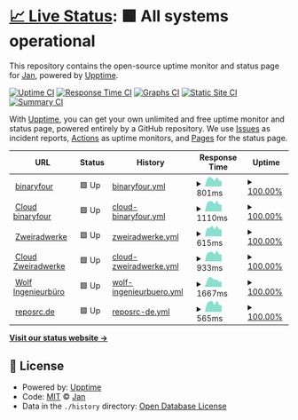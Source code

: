 # [📈 Live Status](https://stoamandl.github.io/upptime): <!--live status--> **🟩 All systems operational**

This repository contains the open-source uptime monitor and status page for [Jan](https://stoamandl.github.io/upptime), powered by [Upptime](https://github.com/upptime/upptime).

[![Uptime CI](https://github.com/stoamandl/upptime/workflows/Uptime%20CI/badge.svg)](https://github.com/stoamandl/upptime/actions?query=workflow%3A%22Uptime+CI%22)
[![Response Time CI](https://github.com/stoamandl/upptime/workflows/Response%20Time%20CI/badge.svg)](https://github.com/stoamandl/upptime/actions?query=workflow%3A%22Response+Time+CI%22)
[![Graphs CI](https://github.com/stoamandl/upptime/workflows/Graphs%20CI/badge.svg)](https://github.com/stoamandl/upptime/actions?query=workflow%3A%22Graphs+CI%22)
[![Static Site CI](https://github.com/stoamandl/upptime/workflows/Static%20Site%20CI/badge.svg)](https://github.com/stoamandl/upptime/actions?query=workflow%3A%22Static+Site+CI%22)
[![Summary CI](https://github.com/stoamandl/upptime/workflows/Summary%20CI/badge.svg)](https://github.com/stoamandl/upptime/actions?query=workflow%3A%22Summary+CI%22)

With [Upptime](https://upptime.js.org), you can get your own unlimited and free uptime monitor and status page, powered entirely by a GitHub repository. We use [Issues](https://github.com/stoamandl/upptime/issues) as incident reports, [Actions](https://github.com/stoamandl/upptime/actions) as uptime monitors, and [Pages](https://stoamandl.github.io/upptime) for the status page.

<!--start: status pages-->
<!-- This summary is generated by Upptime (https://github.com/upptime/upptime) -->
<!-- Do not edit this manually, your changes will be overwritten -->
<!-- prettier-ignore -->
| URL | Status | History | Response Time | Uptime |
| --- | ------ | ------- | ------------- | ------ |
| <img alt="" src="https://icons.duckduckgo.com/ip3/binaryfour.de.ico" height="13"> [binaryfour](https://binaryfour.de) | 🟩 Up | [binaryfour.yml](https://github.com/stoamandl/upptime/commits/HEAD/history/binaryfour.yml) | <details><summary><img alt="Response time graph" src="./graphs/binaryfour/response-time-week.png" height="20"> 801ms</summary><br><a href="https://stoamandl.github.io/upptime/history/binaryfour"><img alt="Response time 804" src="https://img.shields.io/endpoint?url=https%3A%2F%2Fraw.githubusercontent.com%2Fstoamandl%2Fupptime%2FHEAD%2Fapi%2Fbinaryfour%2Fresponse-time.json"></a><br><a href="https://stoamandl.github.io/upptime/history/binaryfour"><img alt="24-hour response time 975" src="https://img.shields.io/endpoint?url=https%3A%2F%2Fraw.githubusercontent.com%2Fstoamandl%2Fupptime%2FHEAD%2Fapi%2Fbinaryfour%2Fresponse-time-day.json"></a><br><a href="https://stoamandl.github.io/upptime/history/binaryfour"><img alt="7-day response time 801" src="https://img.shields.io/endpoint?url=https%3A%2F%2Fraw.githubusercontent.com%2Fstoamandl%2Fupptime%2FHEAD%2Fapi%2Fbinaryfour%2Fresponse-time-week.json"></a><br><a href="https://stoamandl.github.io/upptime/history/binaryfour"><img alt="30-day response time 772" src="https://img.shields.io/endpoint?url=https%3A%2F%2Fraw.githubusercontent.com%2Fstoamandl%2Fupptime%2FHEAD%2Fapi%2Fbinaryfour%2Fresponse-time-month.json"></a><br><a href="https://stoamandl.github.io/upptime/history/binaryfour"><img alt="1-year response time 807" src="https://img.shields.io/endpoint?url=https%3A%2F%2Fraw.githubusercontent.com%2Fstoamandl%2Fupptime%2FHEAD%2Fapi%2Fbinaryfour%2Fresponse-time-year.json"></a></details> | <details><summary><a href="https://stoamandl.github.io/upptime/history/binaryfour">100.00%</a></summary><a href="https://stoamandl.github.io/upptime/history/binaryfour"><img alt="All-time uptime 99.90%" src="https://img.shields.io/endpoint?url=https%3A%2F%2Fraw.githubusercontent.com%2Fstoamandl%2Fupptime%2FHEAD%2Fapi%2Fbinaryfour%2Fuptime.json"></a><br><a href="https://stoamandl.github.io/upptime/history/binaryfour"><img alt="24-hour uptime 100.00%" src="https://img.shields.io/endpoint?url=https%3A%2F%2Fraw.githubusercontent.com%2Fstoamandl%2Fupptime%2FHEAD%2Fapi%2Fbinaryfour%2Fuptime-day.json"></a><br><a href="https://stoamandl.github.io/upptime/history/binaryfour"><img alt="7-day uptime 100.00%" src="https://img.shields.io/endpoint?url=https%3A%2F%2Fraw.githubusercontent.com%2Fstoamandl%2Fupptime%2FHEAD%2Fapi%2Fbinaryfour%2Fuptime-week.json"></a><br><a href="https://stoamandl.github.io/upptime/history/binaryfour"><img alt="30-day uptime 100.00%" src="https://img.shields.io/endpoint?url=https%3A%2F%2Fraw.githubusercontent.com%2Fstoamandl%2Fupptime%2FHEAD%2Fapi%2Fbinaryfour%2Fuptime-month.json"></a><br><a href="https://stoamandl.github.io/upptime/history/binaryfour"><img alt="1-year uptime 100.00%" src="https://img.shields.io/endpoint?url=https%3A%2F%2Fraw.githubusercontent.com%2Fstoamandl%2Fupptime%2FHEAD%2Fapi%2Fbinaryfour%2Fuptime-year.json"></a></details>
| <img alt="" src="https://icons.duckduckgo.com/ip3/cloud.binaryfour.de.ico" height="13"> [Cloud binaryfour](https://cloud.binaryfour.de) | 🟩 Up | [cloud-binaryfour.yml](https://github.com/stoamandl/upptime/commits/HEAD/history/cloud-binaryfour.yml) | <details><summary><img alt="Response time graph" src="./graphs/cloud-binaryfour/response-time-week.png" height="20"> 1110ms</summary><br><a href="https://stoamandl.github.io/upptime/history/cloud-binaryfour"><img alt="Response time 1038" src="https://img.shields.io/endpoint?url=https%3A%2F%2Fraw.githubusercontent.com%2Fstoamandl%2Fupptime%2FHEAD%2Fapi%2Fcloud-binaryfour%2Fresponse-time.json"></a><br><a href="https://stoamandl.github.io/upptime/history/cloud-binaryfour"><img alt="24-hour response time 1273" src="https://img.shields.io/endpoint?url=https%3A%2F%2Fraw.githubusercontent.com%2Fstoamandl%2Fupptime%2FHEAD%2Fapi%2Fcloud-binaryfour%2Fresponse-time-day.json"></a><br><a href="https://stoamandl.github.io/upptime/history/cloud-binaryfour"><img alt="7-day response time 1110" src="https://img.shields.io/endpoint?url=https%3A%2F%2Fraw.githubusercontent.com%2Fstoamandl%2Fupptime%2FHEAD%2Fapi%2Fcloud-binaryfour%2Fresponse-time-week.json"></a><br><a href="https://stoamandl.github.io/upptime/history/cloud-binaryfour"><img alt="30-day response time 991" src="https://img.shields.io/endpoint?url=https%3A%2F%2Fraw.githubusercontent.com%2Fstoamandl%2Fupptime%2FHEAD%2Fapi%2Fcloud-binaryfour%2Fresponse-time-month.json"></a><br><a href="https://stoamandl.github.io/upptime/history/cloud-binaryfour"><img alt="1-year response time 1058" src="https://img.shields.io/endpoint?url=https%3A%2F%2Fraw.githubusercontent.com%2Fstoamandl%2Fupptime%2FHEAD%2Fapi%2Fcloud-binaryfour%2Fresponse-time-year.json"></a></details> | <details><summary><a href="https://stoamandl.github.io/upptime/history/cloud-binaryfour">100.00%</a></summary><a href="https://stoamandl.github.io/upptime/history/cloud-binaryfour"><img alt="All-time uptime 99.89%" src="https://img.shields.io/endpoint?url=https%3A%2F%2Fraw.githubusercontent.com%2Fstoamandl%2Fupptime%2FHEAD%2Fapi%2Fcloud-binaryfour%2Fuptime.json"></a><br><a href="https://stoamandl.github.io/upptime/history/cloud-binaryfour"><img alt="24-hour uptime 100.00%" src="https://img.shields.io/endpoint?url=https%3A%2F%2Fraw.githubusercontent.com%2Fstoamandl%2Fupptime%2FHEAD%2Fapi%2Fcloud-binaryfour%2Fuptime-day.json"></a><br><a href="https://stoamandl.github.io/upptime/history/cloud-binaryfour"><img alt="7-day uptime 100.00%" src="https://img.shields.io/endpoint?url=https%3A%2F%2Fraw.githubusercontent.com%2Fstoamandl%2Fupptime%2FHEAD%2Fapi%2Fcloud-binaryfour%2Fuptime-week.json"></a><br><a href="https://stoamandl.github.io/upptime/history/cloud-binaryfour"><img alt="30-day uptime 100.00%" src="https://img.shields.io/endpoint?url=https%3A%2F%2Fraw.githubusercontent.com%2Fstoamandl%2Fupptime%2FHEAD%2Fapi%2Fcloud-binaryfour%2Fuptime-month.json"></a><br><a href="https://stoamandl.github.io/upptime/history/cloud-binaryfour"><img alt="1-year uptime 100.00%" src="https://img.shields.io/endpoint?url=https%3A%2F%2Fraw.githubusercontent.com%2Fstoamandl%2Fupptime%2FHEAD%2Fapi%2Fcloud-binaryfour%2Fuptime-year.json"></a></details>
| <img alt="" src="https://icons.duckduckgo.com/ip3/zweiradwerke.de.ico" height="13"> [Zweiradwerke](https://zweiradwerke.de) | 🟩 Up | [zweiradwerke.yml](https://github.com/stoamandl/upptime/commits/HEAD/history/zweiradwerke.yml) | <details><summary><img alt="Response time graph" src="./graphs/zweiradwerke/response-time-week.png" height="20"> 615ms</summary><br><a href="https://stoamandl.github.io/upptime/history/zweiradwerke"><img alt="Response time 723" src="https://img.shields.io/endpoint?url=https%3A%2F%2Fraw.githubusercontent.com%2Fstoamandl%2Fupptime%2FHEAD%2Fapi%2Fzweiradwerke%2Fresponse-time.json"></a><br><a href="https://stoamandl.github.io/upptime/history/zweiradwerke"><img alt="24-hour response time 706" src="https://img.shields.io/endpoint?url=https%3A%2F%2Fraw.githubusercontent.com%2Fstoamandl%2Fupptime%2FHEAD%2Fapi%2Fzweiradwerke%2Fresponse-time-day.json"></a><br><a href="https://stoamandl.github.io/upptime/history/zweiradwerke"><img alt="7-day response time 615" src="https://img.shields.io/endpoint?url=https%3A%2F%2Fraw.githubusercontent.com%2Fstoamandl%2Fupptime%2FHEAD%2Fapi%2Fzweiradwerke%2Fresponse-time-week.json"></a><br><a href="https://stoamandl.github.io/upptime/history/zweiradwerke"><img alt="30-day response time 580" src="https://img.shields.io/endpoint?url=https%3A%2F%2Fraw.githubusercontent.com%2Fstoamandl%2Fupptime%2FHEAD%2Fapi%2Fzweiradwerke%2Fresponse-time-month.json"></a><br><a href="https://stoamandl.github.io/upptime/history/zweiradwerke"><img alt="1-year response time 531" src="https://img.shields.io/endpoint?url=https%3A%2F%2Fraw.githubusercontent.com%2Fstoamandl%2Fupptime%2FHEAD%2Fapi%2Fzweiradwerke%2Fresponse-time-year.json"></a></details> | <details><summary><a href="https://stoamandl.github.io/upptime/history/zweiradwerke">100.00%</a></summary><a href="https://stoamandl.github.io/upptime/history/zweiradwerke"><img alt="All-time uptime 99.72%" src="https://img.shields.io/endpoint?url=https%3A%2F%2Fraw.githubusercontent.com%2Fstoamandl%2Fupptime%2FHEAD%2Fapi%2Fzweiradwerke%2Fuptime.json"></a><br><a href="https://stoamandl.github.io/upptime/history/zweiradwerke"><img alt="24-hour uptime 100.00%" src="https://img.shields.io/endpoint?url=https%3A%2F%2Fraw.githubusercontent.com%2Fstoamandl%2Fupptime%2FHEAD%2Fapi%2Fzweiradwerke%2Fuptime-day.json"></a><br><a href="https://stoamandl.github.io/upptime/history/zweiradwerke"><img alt="7-day uptime 100.00%" src="https://img.shields.io/endpoint?url=https%3A%2F%2Fraw.githubusercontent.com%2Fstoamandl%2Fupptime%2FHEAD%2Fapi%2Fzweiradwerke%2Fuptime-week.json"></a><br><a href="https://stoamandl.github.io/upptime/history/zweiradwerke"><img alt="30-day uptime 100.00%" src="https://img.shields.io/endpoint?url=https%3A%2F%2Fraw.githubusercontent.com%2Fstoamandl%2Fupptime%2FHEAD%2Fapi%2Fzweiradwerke%2Fuptime-month.json"></a><br><a href="https://stoamandl.github.io/upptime/history/zweiradwerke"><img alt="1-year uptime 100.00%" src="https://img.shields.io/endpoint?url=https%3A%2F%2Fraw.githubusercontent.com%2Fstoamandl%2Fupptime%2FHEAD%2Fapi%2Fzweiradwerke%2Fuptime-year.json"></a></details>
| <img alt="" src="https://icons.duckduckgo.com/ip3/cloud.zweiradwerke.de.ico" height="13"> [Cloud Zweiradwerke](https://cloud.zweiradwerke.de) | 🟩 Up | [cloud-zweiradwerke.yml](https://github.com/stoamandl/upptime/commits/HEAD/history/cloud-zweiradwerke.yml) | <details><summary><img alt="Response time graph" src="./graphs/cloud-zweiradwerke/response-time-week.png" height="20"> 933ms</summary><br><a href="https://stoamandl.github.io/upptime/history/cloud-zweiradwerke"><img alt="Response time 904" src="https://img.shields.io/endpoint?url=https%3A%2F%2Fraw.githubusercontent.com%2Fstoamandl%2Fupptime%2FHEAD%2Fapi%2Fcloud-zweiradwerke%2Fresponse-time.json"></a><br><a href="https://stoamandl.github.io/upptime/history/cloud-zweiradwerke"><img alt="24-hour response time 1141" src="https://img.shields.io/endpoint?url=https%3A%2F%2Fraw.githubusercontent.com%2Fstoamandl%2Fupptime%2FHEAD%2Fapi%2Fcloud-zweiradwerke%2Fresponse-time-day.json"></a><br><a href="https://stoamandl.github.io/upptime/history/cloud-zweiradwerke"><img alt="7-day response time 933" src="https://img.shields.io/endpoint?url=https%3A%2F%2Fraw.githubusercontent.com%2Fstoamandl%2Fupptime%2FHEAD%2Fapi%2Fcloud-zweiradwerke%2Fresponse-time-week.json"></a><br><a href="https://stoamandl.github.io/upptime/history/cloud-zweiradwerke"><img alt="30-day response time 888" src="https://img.shields.io/endpoint?url=https%3A%2F%2Fraw.githubusercontent.com%2Fstoamandl%2Fupptime%2FHEAD%2Fapi%2Fcloud-zweiradwerke%2Fresponse-time-month.json"></a><br><a href="https://stoamandl.github.io/upptime/history/cloud-zweiradwerke"><img alt="1-year response time 915" src="https://img.shields.io/endpoint?url=https%3A%2F%2Fraw.githubusercontent.com%2Fstoamandl%2Fupptime%2FHEAD%2Fapi%2Fcloud-zweiradwerke%2Fresponse-time-year.json"></a></details> | <details><summary><a href="https://stoamandl.github.io/upptime/history/cloud-zweiradwerke">100.00%</a></summary><a href="https://stoamandl.github.io/upptime/history/cloud-zweiradwerke"><img alt="All-time uptime 99.83%" src="https://img.shields.io/endpoint?url=https%3A%2F%2Fraw.githubusercontent.com%2Fstoamandl%2Fupptime%2FHEAD%2Fapi%2Fcloud-zweiradwerke%2Fuptime.json"></a><br><a href="https://stoamandl.github.io/upptime/history/cloud-zweiradwerke"><img alt="24-hour uptime 100.00%" src="https://img.shields.io/endpoint?url=https%3A%2F%2Fraw.githubusercontent.com%2Fstoamandl%2Fupptime%2FHEAD%2Fapi%2Fcloud-zweiradwerke%2Fuptime-day.json"></a><br><a href="https://stoamandl.github.io/upptime/history/cloud-zweiradwerke"><img alt="7-day uptime 100.00%" src="https://img.shields.io/endpoint?url=https%3A%2F%2Fraw.githubusercontent.com%2Fstoamandl%2Fupptime%2FHEAD%2Fapi%2Fcloud-zweiradwerke%2Fuptime-week.json"></a><br><a href="https://stoamandl.github.io/upptime/history/cloud-zweiradwerke"><img alt="30-day uptime 100.00%" src="https://img.shields.io/endpoint?url=https%3A%2F%2Fraw.githubusercontent.com%2Fstoamandl%2Fupptime%2FHEAD%2Fapi%2Fcloud-zweiradwerke%2Fuptime-month.json"></a><br><a href="https://stoamandl.github.io/upptime/history/cloud-zweiradwerke"><img alt="1-year uptime 100.00%" src="https://img.shields.io/endpoint?url=https%3A%2F%2Fraw.githubusercontent.com%2Fstoamandl%2Fupptime%2FHEAD%2Fapi%2Fcloud-zweiradwerke%2Fuptime-year.json"></a></details>
| <img alt="" src="https://icons.duckduckgo.com/ip3/wolf-ingenieurbuero.de.ico" height="13"> [Wolf Ingenieurbüro](https://wolf-ingenieurbuero.de) | 🟩 Up | [wolf-ingenieurbuero.yml](https://github.com/stoamandl/upptime/commits/HEAD/history/wolf-ingenieurbuero.yml) | <details><summary><img alt="Response time graph" src="./graphs/wolf-ingenieurbuero/response-time-week.png" height="20"> 1667ms</summary><br><a href="https://stoamandl.github.io/upptime/history/wolf-ingenieurbuero"><img alt="Response time 2285" src="https://img.shields.io/endpoint?url=https%3A%2F%2Fraw.githubusercontent.com%2Fstoamandl%2Fupptime%2FHEAD%2Fapi%2Fwolf-ingenieurbuero%2Fresponse-time.json"></a><br><a href="https://stoamandl.github.io/upptime/history/wolf-ingenieurbuero"><img alt="24-hour response time 1899" src="https://img.shields.io/endpoint?url=https%3A%2F%2Fraw.githubusercontent.com%2Fstoamandl%2Fupptime%2FHEAD%2Fapi%2Fwolf-ingenieurbuero%2Fresponse-time-day.json"></a><br><a href="https://stoamandl.github.io/upptime/history/wolf-ingenieurbuero"><img alt="7-day response time 1667" src="https://img.shields.io/endpoint?url=https%3A%2F%2Fraw.githubusercontent.com%2Fstoamandl%2Fupptime%2FHEAD%2Fapi%2Fwolf-ingenieurbuero%2Fresponse-time-week.json"></a><br><a href="https://stoamandl.github.io/upptime/history/wolf-ingenieurbuero"><img alt="30-day response time 1557" src="https://img.shields.io/endpoint?url=https%3A%2F%2Fraw.githubusercontent.com%2Fstoamandl%2Fupptime%2FHEAD%2Fapi%2Fwolf-ingenieurbuero%2Fresponse-time-month.json"></a><br><a href="https://stoamandl.github.io/upptime/history/wolf-ingenieurbuero"><img alt="1-year response time 1916" src="https://img.shields.io/endpoint?url=https%3A%2F%2Fraw.githubusercontent.com%2Fstoamandl%2Fupptime%2FHEAD%2Fapi%2Fwolf-ingenieurbuero%2Fresponse-time-year.json"></a></details> | <details><summary><a href="https://stoamandl.github.io/upptime/history/wolf-ingenieurbuero">100.00%</a></summary><a href="https://stoamandl.github.io/upptime/history/wolf-ingenieurbuero"><img alt="All-time uptime 99.89%" src="https://img.shields.io/endpoint?url=https%3A%2F%2Fraw.githubusercontent.com%2Fstoamandl%2Fupptime%2FHEAD%2Fapi%2Fwolf-ingenieurbuero%2Fuptime.json"></a><br><a href="https://stoamandl.github.io/upptime/history/wolf-ingenieurbuero"><img alt="24-hour uptime 100.00%" src="https://img.shields.io/endpoint?url=https%3A%2F%2Fraw.githubusercontent.com%2Fstoamandl%2Fupptime%2FHEAD%2Fapi%2Fwolf-ingenieurbuero%2Fuptime-day.json"></a><br><a href="https://stoamandl.github.io/upptime/history/wolf-ingenieurbuero"><img alt="7-day uptime 100.00%" src="https://img.shields.io/endpoint?url=https%3A%2F%2Fraw.githubusercontent.com%2Fstoamandl%2Fupptime%2FHEAD%2Fapi%2Fwolf-ingenieurbuero%2Fuptime-week.json"></a><br><a href="https://stoamandl.github.io/upptime/history/wolf-ingenieurbuero"><img alt="30-day uptime 100.00%" src="https://img.shields.io/endpoint?url=https%3A%2F%2Fraw.githubusercontent.com%2Fstoamandl%2Fupptime%2FHEAD%2Fapi%2Fwolf-ingenieurbuero%2Fuptime-month.json"></a><br><a href="https://stoamandl.github.io/upptime/history/wolf-ingenieurbuero"><img alt="1-year uptime 99.99%" src="https://img.shields.io/endpoint?url=https%3A%2F%2Fraw.githubusercontent.com%2Fstoamandl%2Fupptime%2FHEAD%2Fapi%2Fwolf-ingenieurbuero%2Fuptime-year.json"></a></details>
| <img alt="" src="https://icons.duckduckgo.com/ip3/reposrc.de.ico" height="13"> [reposrc.de](https://reposrc.de) | 🟩 Up | [reposrc-de.yml](https://github.com/stoamandl/upptime/commits/HEAD/history/reposrc-de.yml) | <details><summary><img alt="Response time graph" src="./graphs/reposrc-de/response-time-week.png" height="20"> 565ms</summary><br><a href="https://stoamandl.github.io/upptime/history/reposrc-de"><img alt="Response time 528" src="https://img.shields.io/endpoint?url=https%3A%2F%2Fraw.githubusercontent.com%2Fstoamandl%2Fupptime%2FHEAD%2Fapi%2Freposrc-de%2Fresponse-time.json"></a><br><a href="https://stoamandl.github.io/upptime/history/reposrc-de"><img alt="24-hour response time 668" src="https://img.shields.io/endpoint?url=https%3A%2F%2Fraw.githubusercontent.com%2Fstoamandl%2Fupptime%2FHEAD%2Fapi%2Freposrc-de%2Fresponse-time-day.json"></a><br><a href="https://stoamandl.github.io/upptime/history/reposrc-de"><img alt="7-day response time 565" src="https://img.shields.io/endpoint?url=https%3A%2F%2Fraw.githubusercontent.com%2Fstoamandl%2Fupptime%2FHEAD%2Fapi%2Freposrc-de%2Fresponse-time-week.json"></a><br><a href="https://stoamandl.github.io/upptime/history/reposrc-de"><img alt="30-day response time 517" src="https://img.shields.io/endpoint?url=https%3A%2F%2Fraw.githubusercontent.com%2Fstoamandl%2Fupptime%2FHEAD%2Fapi%2Freposrc-de%2Fresponse-time-month.json"></a><br><a href="https://stoamandl.github.io/upptime/history/reposrc-de"><img alt="1-year response time 528" src="https://img.shields.io/endpoint?url=https%3A%2F%2Fraw.githubusercontent.com%2Fstoamandl%2Fupptime%2FHEAD%2Fapi%2Freposrc-de%2Fresponse-time-year.json"></a></details> | <details><summary><a href="https://stoamandl.github.io/upptime/history/reposrc-de">100.00%</a></summary><a href="https://stoamandl.github.io/upptime/history/reposrc-de"><img alt="All-time uptime 100.00%" src="https://img.shields.io/endpoint?url=https%3A%2F%2Fraw.githubusercontent.com%2Fstoamandl%2Fupptime%2FHEAD%2Fapi%2Freposrc-de%2Fuptime.json"></a><br><a href="https://stoamandl.github.io/upptime/history/reposrc-de"><img alt="24-hour uptime 100.00%" src="https://img.shields.io/endpoint?url=https%3A%2F%2Fraw.githubusercontent.com%2Fstoamandl%2Fupptime%2FHEAD%2Fapi%2Freposrc-de%2Fuptime-day.json"></a><br><a href="https://stoamandl.github.io/upptime/history/reposrc-de"><img alt="7-day uptime 100.00%" src="https://img.shields.io/endpoint?url=https%3A%2F%2Fraw.githubusercontent.com%2Fstoamandl%2Fupptime%2FHEAD%2Fapi%2Freposrc-de%2Fuptime-week.json"></a><br><a href="https://stoamandl.github.io/upptime/history/reposrc-de"><img alt="30-day uptime 100.00%" src="https://img.shields.io/endpoint?url=https%3A%2F%2Fraw.githubusercontent.com%2Fstoamandl%2Fupptime%2FHEAD%2Fapi%2Freposrc-de%2Fuptime-month.json"></a><br><a href="https://stoamandl.github.io/upptime/history/reposrc-de"><img alt="1-year uptime 100.00%" src="https://img.shields.io/endpoint?url=https%3A%2F%2Fraw.githubusercontent.com%2Fstoamandl%2Fupptime%2FHEAD%2Fapi%2Freposrc-de%2Fuptime-year.json"></a></details>

<!--end: status pages-->

[**Visit our status website →**](https://stoamandl.github.io/upptime)

## 📄 License

- Powered by: [Upptime](https://github.com/upptime/upptime)
- Code: [MIT](./LICENSE) © [Jan](https://stoamandl.github.io/upptime)
- Data in the `./history` directory: [Open Database License](https://opendatacommons.org/licenses/odbl/1-0/)
